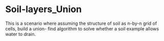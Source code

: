 # Soil-layers_Union
This is a scenario where assuming the structure of soil as n-by-n grid of cells, build a union- find algorithm to solve whether a soil example allows water to drain.
